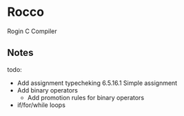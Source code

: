 # Rocco

Rogin C Compiler

## Notes

todo:

- Add assignment typecheking 6.5.16.1 Simple assignment
- Add binary operators
  - Add promotion rules for binary operators
- if/for/while loops
